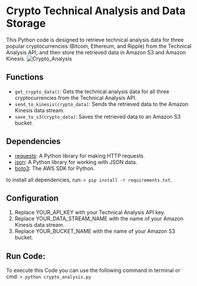 # Crypto Technical Analysis and Data Storage
This Python code is designed to retrieve technical analysis data for three popular cryptocurrencies (Bitcoin, Ethereum, and Ripple) from the Technical Analysis API, and then store the retrieved data in Amazon S3 and Amazon Kinesis.
![Crypto_Analysis](https://th.bing.com/th/id/OIG4.wwkCWMFRm7d83XdsGI2H?w=400&h=400&c=6&r=0&o=5&pid=ImgGn)

## Functions
- `get_crypto_data()`: Gets the technical analysis data for all three cryptocurrencies from the Technical Analysis API.
- `send_to_kinesis(crypto_data)`: Sends the retrieved data to the Amazon Kinesis data stream.
- `save_to_s3(crypto_data)`: Saves the retrieved data to an Amazon S3 bucket.

## Dependencies
- [requests](https://requests.readthedocs.io/): A Python library for making HTTP requests.
- [json](https://docs.python.org/3/library/json.html): A Python library for working with JSON data.
- [boto3](https://boto3.amazonaws.com/v1/documentation/api/latest/index.html): The AWS SDK for Python.

to install all dependencies, run: `> pip install -r requirements.txt`.

## Configuration
1. Replace YOUR_API_KEY with your Technical Analysis API key.
2. Replace YOUR_DATA_STREAM_NAME with the name of your Amazon Kinesis data stream.
3. Replace YOUR_BUCKET_NAME with the name of your Amazon S3 bucket.

## Run Code:
To execute this Code you can use the following command in terminal or cmd: 
`> python crypto_analysis.py`